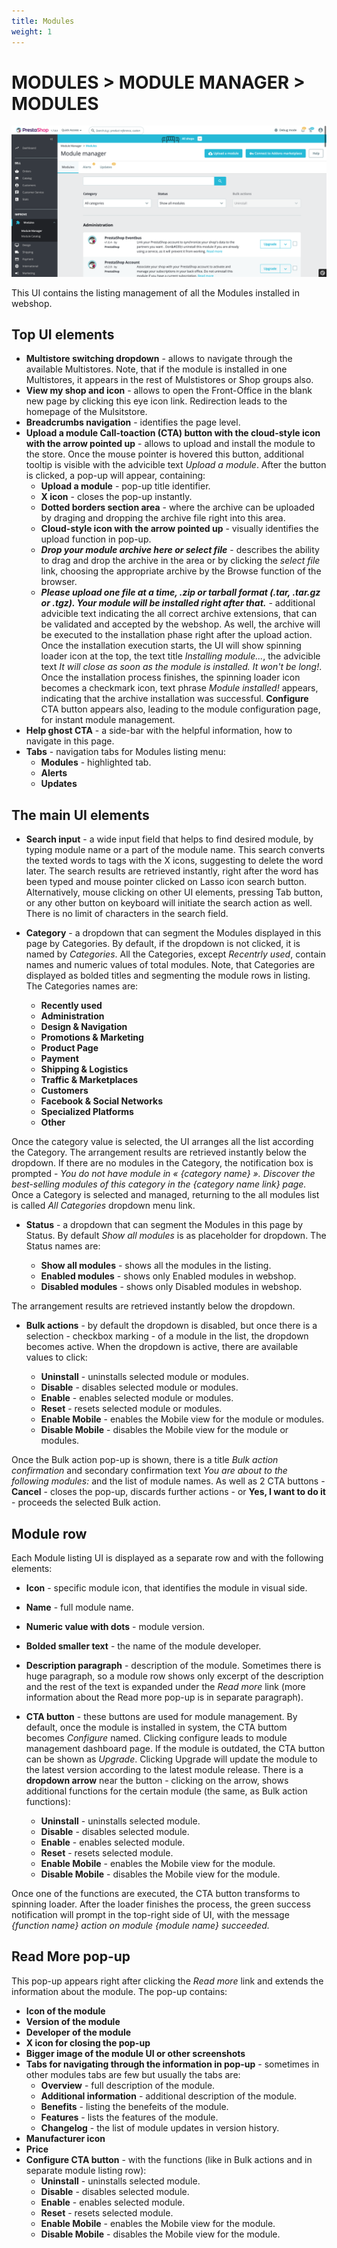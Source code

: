 ```yaml
---
title: Modules
weight: 1
---
```


# MODULES > MODULE MANAGER > MODULES

![Modules UI](static/img/modules-listing.png)

This UI contains the listing management of all the Modules installed in webshop.

## Top UI elements

- **Multistore switching dropdown** - allows to navigate through the available Multistores. Note, that if the module is installed in one Multistores, it appears in the rest of Mulstistores or Shop groups also.
- **View my shop and icon** - allows to open the Front-Office in the blank new page by clicking this eye icon link. Redirection leads to the homepage of the Mulsitstore.
- **Breadcrumbs navigation** - identifies the page level.
- **Upload a module Call-toaction (CTA) button with the cloud-style icon with the arrow pointed up** - allows to upload and install the module to the store. Once the mouse pointer is hovered this button, additional tooltip is visible with the advicible text _Upload a module_. After the button is clicked, a pop-up will appear, containing:
  - **Upload a module** - pop-up title identifier.
  - **X icon** - closes the pop-up instantly.
  - **Dotted borders section area** - where the archive can be uploaded by draging and dropping the archive file right into this area.
  - **Cloud-style icon with the arrow pointed up** - visually identifies the upload function in pop-up.
  - **_Drop your module archive here or select file_** - describes the ability to drag and drop the archive in the area or by clicking the _select file_ link, choosing the appropriate archive by the Browse function of the browser.
  - **_Please upload one file at a time, .zip or tarball format (.tar, .tar.gz or .tgz). Your module will be installed right after that._** - additional advicible text indicating the all correct archive extensions, that can be validated and accepted by the webshop. As well, the archive will be executed to the installation phase right after the upload action. Once the installation execution starts, the UI will show spinning loader icon at the top, the text title _Installing module..._, the advicible text _It will close as soon as the module is installed. It won't be long!_. Once the installation process finishes, the spinning loader icon becomes a checkmark icon, text phrase _Module installed!_ appears, indicating that the archive installation was successful. **Configure** CTA button appears also, leading to the module configuration page, for instant module management.
- **Help ghost CTA** - a side-bar with the helpful information, how to navigate in this page.
- **Tabs** - navigation tabs for Modules listing menu:
  - **Modules** - highlighted tab.
  - **Alerts**
  - **Updates**

## The main UI elements

- **Search input** - a wide input field that helps to find desired module, by typing module name or a part of the module name. This search converts the texted words to tags with the X icons, suggesting to delete the word later. The search results are retrieved instantly, right after the word has been typed and mouse pointer clicked on Lasso icon search button. Alternatively, mouse clicking on other UI elements, pressing Tab button, or any other button on keyboard will initiate the search action as well. There is no limit of characters in the search field.
- **Category** - a dropdown that can segment the Modules displayed in this page by Categories. By default, if the dropdown is not clicked, it is named by _Categories_. All the Categories, except _Recentrly used_, contain names and numeric values of total modules. Note, that Categories are displayed as bolded titles and segmenting the module rows in listing. The Categories names are:

  - **Recently used**
  - **Administration**
  - **Design & Navigation**
  - **Promotions & Marketing**
  - **Product Page**
  - **Payment**
  - **Shipping & Logistics**
  - **Traffic & Marketplaces**
  - **Customers**
  - **Facebook & Social Networks**
  - **Specialized Platforms**
  - **Other**

Once the category value is selected, the UI arranges all the list according the Category. The arrangement results are retrieved instantly below the dropdown. If there are no modules in the Category, the notification box is prompted - _You do not have module in « {category name} ». Discover the best-selling modules of this category in the {category name link} page._ Once a Category is selected and managed, returning to the all modules list is called _All Categories_ dropdown menu link.
- **Status** - a dropdown that can segment the Modules in this page by Status. By default _Show all modules_ is as placeholder for dropdown. The Status names are:

  - **Show all modules** - shows all the modules in the listing.
  - **Enabled modules** - shows only Enabled modules in webshop.
  - **Disabled modules** - shows only Disabled modules in webshop.

The arrangement results are retrieved instantly below the dropdown.

- **Bulk actions** - by default the dropdown is disabled, but once there is a selection - checkbox marking - of a module in the list, the dropdown becomes active. When the dropdown is active, there are available values to click:

  - **Uninstall** - uninstalls selected module or modules.
  - **Disable** - disables selected module or modules.
  - **Enable** - enables selected module or modules.
  - **Reset** - resets selected module or modules.
  - **Enable Mobile** - enables the Mobile view for the module or modules.
  - **Disable Mobile** - disables the Mobile view for the module or modules.

Once the Bulk action pop-up is shown, there is a title _Bulk action confirmation_ and secondary confirmation text _You are about to the following modules:_ and the list of module names. As well as 2 CTA buttons - **Cancel** - closes the pop-up, discards further actions - or **Yes, I want to do it** - proceeds the selected Bulk action.

## Module row

Each Module listing UI is displayed as a separate row and with the following elements:

- **Icon** - specific module icon, that identifies the module in visual side.
- **Name** - full module name.
- **Numeric value with dots** - module version.
- **Bolded smaller text** - the name of the module developer.
- **Description paragraph** - description of the module. Sometimes there is huge paragraph, so a module row shows only excerpt of the description and the rest of the text is expanded under the _Read more_ link (more information about the Read more pop-up is in separate paragraph).
- **CTA button** - these buttons are used for module management. By default, once the module is installed in system, the CTA buttom becomes _Configure_ named. Clicking configure leads to module management dashboard page. If the module is outdated, the CTA button can be shown as _Upgrade_. Clicking Upgrade will update the module to the latest version according to the latest module release. There is a **dropdown arrow** near the button - clicking on the arrow, shows additional functions for the certain module (the same, as Bulk action functions):

  - **Uninstall** - uninstalls selected module.
  - **Disable** - disables selected module.
  - **Enable** - enables selected module.
  - **Reset** - resets selected module.
  - **Enable Mobile** - enables the Mobile view for the module.
  - **Disable Mobile** - disables the Mobile view for the module.

Once one of the functions are executed, the CTA button transforms to spinning loader. After the loader finishes the process, the green success notification will prompt in the top-right side of UI, with the message _{function name} action on module {module name} succeeded._

## Read More pop-up

This pop-up appears right after clicking the _Read more_ link and extends the information about the module. The pop-up contains:
- **Icon of the module**
- **Version of the module**
- **Developer of the module**
- **X icon for closing the pop-up**
- **Bigger image of the module UI or other screenshots**
- **Tabs for navigating through the information in pop-up** - sometimes in other modules tabs are few but usually the tabs are:
  - **Overview** - full description of the module.
  - **Additional information** - additional description of the module.
  - **Benefits** - listing the benefeits of the module.
  - **Features** - lists the features of the module.
  - **Changelog** - the list of module updates in version history.
- **Manufacturer icon**
- **Price**
- **Configure CTA button** - with the functions (like in Bulk actions and in separate module listing row):
  - **Uninstall** - uninstalls selected module.
  - **Disable** - disables selected module.
  - **Enable** - enables selected module.
  - **Reset** - resets selected module.
  - **Enable Mobile** - enables the Mobile view for the module.
  - **Disable Mobile** - disables the Mobile view for the module.
